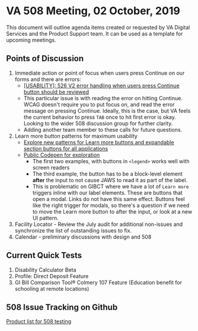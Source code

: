 # VA 508 Meeting, 02 October, 2019

This document will outline agenda items created or requested by VA Digital Services and the Product Support team. It can be used as a template for upcoming meetings.

## Points of Discussion
1. Immediate action or point of focus when users press Continue on our forms and there are errors:
	* [[USABILITY]: 526 V2 error handling when users press Continue button should be reviewed](https://github.com/department-of-veterans-affairs/va.gov-team/issues/1705)
	* This particular issue is with reading the error on hitting Continue. WCAG doesn't require you to put focus on, and read the error message on pressing Continue. Ideally, this is the case, but VA feels the current behavior to press `TAB` once to hit first error is okay. Looking to the wider 508 discussion group for further clarity.
	* Adding another team member to these calls for future questions.
2. Learn more button patterns for maximum usability
	* [Explore new patterns for Learn more buttons and expandable section buttons for all applications](https://github.com/department-of-veterans-affairs/va.gov-team/issues/1817)
	* [Public Codepen for exploration](https://codepen.io/tpierce_402/pen/PoYVKKa)
		* The first two examples, with buttons in `<legend>` works well with screen readers
		* The third example, the button has to be a block-level element **after** the input to not cause JAWS to read it as part of the label.
		* This is problematic on GIBCT where we have a lot of `Learn more` triggers inline with our label elements. These are buttons that open a modal. Links do not have this same effect. Buttons feel like the right trigger for modals, so there's a question if we need to move the Learn more button to after the input, or look at a new UI pattern.
3. Facility Locator - Review the July audit for additional non-issues and synchronize the list of outstanding issues to fix.
4. Calendar - preliminary discussions with design and 508


## Current Quick Tests
1. Disability Calculator Beta
1. Profile: Direct Deposit Feature
2. GI Bill Comparison Tool® Colmery 107 Feature (Education benefit for schooling at remote locations)


## 508 Issue Tracking on Github
[Product list for 508 testing](https://github.com/department-of-veterans-affairs/va.gov-team/blob/master/platform/accessibility/508-product-review-list.md)
